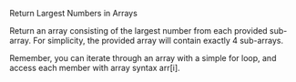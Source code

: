 Return Largest Numbers in Arrays 

Return an array consisting of the largest number 
from each provided sub-array. For simplicity, the 
provided array will contain exactly 4 sub-arrays.

Remember, you can iterate through an array with a 
simple for loop, and access each member with array 
syntax arr[i].